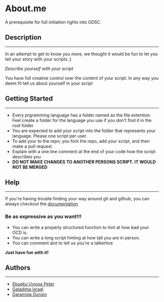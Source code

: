 # About.me

A prerequisite for full initiation rights into GDSC 

## Description
---  

In an attempt to get to know you more, we thought it would be fun to let you tell your story with your scripts ;)  

*Describe yourself with your script*

You have full creative control over the content of your script. In any way you deem fit tell us about yourself in your script 



## Getting Started
---
- Every prgramming language has a folder named as the file extention. Feel create a folder for the  language you use if you don't find it in the root folder
- You are expected to add your script into the folder that represents your  language. Please one script per user. 
- To add your to the repo; you fork the repo, add your script, and then make a pull request.
- Explain with a one line comment at the end of your code how the script describes you 
- **DO NOT MAKE CHANGES TO ANOTHER PERSONS SCRIPT. IT WOULD NOT BE MERGED**




## Help
---
If you're having trouble finding your way around git and github, you can always checkout the [documentation](https://git-scm.com/doc)



### Be as expressive as you want!!!
- You can write a properly structured function to hint at how bad your OCD is.     
- You can write a long script hinting at how tall you are in person.     
- You can comment alot to tell us you're a talkertive 

**Just have fun with it!**




## Authors
---

- [Ebueku Uyiosa Peter](https://github.com/pebueku)  
- [Galadima Israel](https://t.me/israelsgalaxy)
- [Daramola Dunsin](https://github.com/dranoid)


